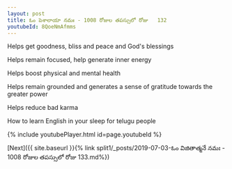 ```yaml
---
layout: post
title: ఓం పెశాలాయా నమః - 1008 రోజుల తపస్సులో రోజు   132
youtubeId: 8QoeNmAfmms
---
```

 
 
Helps get goodness, bliss and peace and God's blessings
 
Helps remain focused, help generate inner energy 
 
Helps boost physical and mental health 
 
Helps remain grounded and generates a sense of gratitude towards the greater power 
 
Helps reduce bad karma
 
How to learn English in your sleep for telugu people
 
 
 
 


{% include youtubePlayer.html id=page.youtubeId %}
 
[Next]({{ site.baseurl }}{% link split1/_posts/2019-07-03-ఓం విజితాత్మనే నమః   - 1008 రోజుల తపస్సులో రోజు 133.md%})
 
